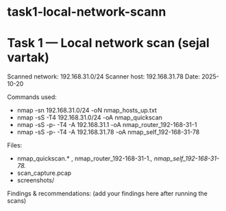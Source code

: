 # task1-local-network-scann
# Task 1 — Local network scan (sejal vartak)

Scanned network: 192.168.31.0/24
Scanner host: 192.168.31.78
Date: 2025-10-20

Commands used:
- nmap -sn 192.168.31.0/24 -oN nmap_hosts_up.txt
- nmap -sS -T4 192.168.31.0/24 -oA nmap_quickscan
- nmap -sS -p- -T4 -A 192.168.31.1 -oA nmap_router_192-168-31-1
- nmap -sS -p- -T4 -A 192.168.31.78 -oA nmap_self_192-168-31-78

Files:
- nmap_quickscan.* , nmap_router_192-168-31-1.*, nmap_self_192-168-31-78.* 
- scan_capture.pcap
- screenshots/

Findings & recommendations: (add your findings here after running the scans)
